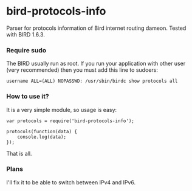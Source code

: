 # bird-protocols-info
Parser for protocols information of Bird internet routing dameon.
Tested with BIRD 1.6.3.

### Require sudo
The BIRD usually run as root. If you run your application with other user (very recommended) then you must add this line to sudoers:

```
username ALL=(ALL) NOPASSWD: /usr/sbin/birdc show protocols all
```

### How to use it?
It is a very simple module, so usage is easy:

```
var protocols = require('bird-protocols-info');

protocols(function(data) {
    console.log(data);
});
```

That is all.

### Plans
I'll fix it to be able to switch between IPv4 and IPv6.

